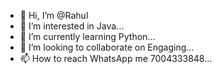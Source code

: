 - 👋 Hi, I’m @Rahul
- 👀 I’m interested in Java...
- 🌱 I’m currently learning Python...
- 💞️ I’m looking to collaborate on Engaging...
- 📫 How to reach WhatsApp me 7004333848...

<!---
Rahul-braincavesoft/Rahul-braincavesoft is a ✨ special ✨ repository because its `README.md` (this file) appears on your GitHub profile.
You can click the Preview link to take a look at your changes.
--->
